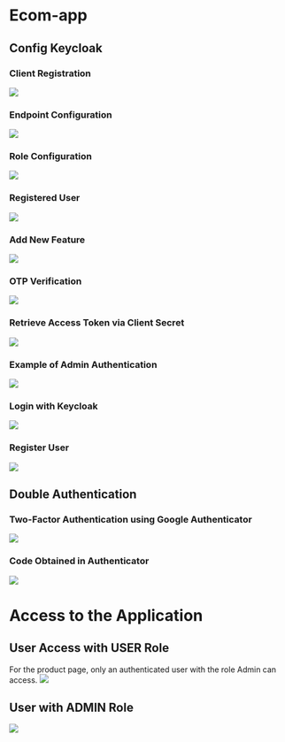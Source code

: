 # Ecom-app

## Config Keycloak

### Client Registration
<img src="Pics/clientenregistrer.png">

### Endpoint Configuration
<img src="Pics/endpoint.png">

### Role Configuration
<img src="Pics/ROLE.png">

### Registered User
<img src="Pics/USERENREGISTRE.png">

### Add New Feature
<img src="Pics/addnewf.png">

### OTP Verification
<img src="Pics/OTP.png">

### Retrieve Access Token via Client Secret
<img src="Pics/accestoken.png">

### Example of Admin Authentication
<img src="Pics/auth.png">

### Login with Keycloak
<img src="Pics/loginuser.png">

### Register User
<img src="Pics/register.png">

## Double Authentication

### Two-Factor Authentication using Google Authenticator
<img src="Pics/qr.png">

### Code Obtained in Authenticator
<img src="Pics/codelogin.png">

# Access to the Application

## User Access with USER Role
For the product page, only an authenticated user with the role Admin can access.
<img src="Pics/user1roleuser.png">

## User with ADMIN Role
<img src="Pics/user2prod.png">
